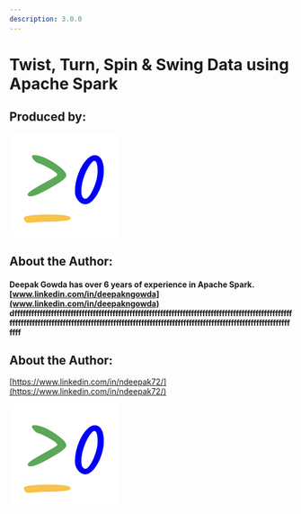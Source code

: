 ```yaml
---
description: 3.0.0
---
```


# Twist, Turn, Spin & Swing Data using Apache Spark

## Produced by:

![greater than or equal to zero](.gitbook/assets/logo.png)

## About the Author:  

#### **Deepak Gowda has over 6 years of experience in Apache Spark.**                                                                                                                                                                                                                                                    [www.linkedin.com/in/deepakngowda](www.linkedin.com/in/deepakngowda)   dfffffffffffffffffffffffffffffffffffffffffffffffffffffffffffffffffffffffffffffffffffffffffffffffffffffffffffffffffffffffffffffffffffffffffffffffffffffffffffffffffffffffffffffffffffffffffffffffffffffffffff

## 

## About the Author:

[https://www.linkedin.com/in/ndeepak72/](https://www.linkedin.com/in/ndeepak72/)



![](.gitbook/assets/logo%20%281%29.png)


